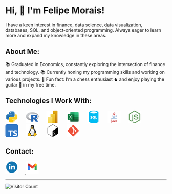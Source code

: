 <h1 align="left">Hi, 👋 I'm Felipe Morais!</h1>
<p align="left">I have a keen interest in finance, data science, data visualization, databases, SQL, and object-oriented programming. Always eager to learn more and expand my knowledge in these areas.</p>
<h2 align="left">About Me:</h2>
<p align="left"> 📚 Graduated in Economics, constantly exploring the intersection of finance and technology. 📚 Currently honing my programming skills and working on various projects. 🎲 Fun fact: I’m a chess enthusiast ♞ and enjoy playing the guitar 🎸 in my free time. </p>
<h2 align="left">Technologies I Work With:</h2>
<div align="left"> 
<img src="assets/python.svg" height="40" alt="Python" style="margin-right: 20px";/>
<img src="assets/r.svg" height="40" alt="R" style="margin-right: 20px;"/>
<img src="assets/power-bi.svg" height="40" alt="R" style="margin-right: 20px;"/>
<img src="assets/excel.svg" height="40" alt="Excel" style="margin-right: 20px;"/>
<img src="assets/sql.svg" height="40" alt="SQL"style="margin-right: 20px;"/>
<img src="assets/java.svg" height="40" alt="Java" style="margin-right: 20px;"/>
<img src="assets/node.svg" height="40" alt="NodeJS" style="margin-right: 20px;"/>
<img src="assets/typescript.svg" height="40" alt="TypeScript" style="margin-right: 20px;"/>
<img src="assets/linux.svg" height="40" alt="Linux" style="margin-right: 20px;"/>
<img src="assets/bash.svg" height="40" alt="Bash" style="margin-right: 20px;"/> 
<img src="assets/git.svg" height="40" alt="Git" style="margin-right: 20px;"/> 


<h2 align="left">Contact:</h2>
<p align="left">
  <a href="https://www.linkedin.com/in/morais-alves-felipe/" target="_blank">
    <img src="assets/linkedin.svg" height="40" alt="LinkedIn" style="margin-right: 20px;" />
  </a>
  <a href="mailto:morais.alves.felipe@gmail.com">
    <img src="assets/gmail.svg" height="40" alt="Email" />
  </a>
</p>


---

![Visitor Count](https://komarev.com/ghpvc/?username=morais-alves-felipe&label=Profile%20Views&color=0e75b6&style=flat)
